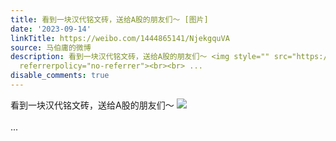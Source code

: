 ```yaml
---
title: 看到一块汉代铭文砖，送给A股的朋友们～ [图片]
date: '2023-09-14'
linkTitle: https://weibo.com/1444865141/NjekgquVA
source: 马伯庸的微博
description: 看到一块汉代铭文砖，送给A股的朋友们～ <img style="" src="https://tvax4.sinaimg.cn/large/001zMvqtly1hhvy629lerj60n323l7ci02.jpg"
  referrerpolicy="no-referrer"><br><br> ...
disable_comments: true
---
```

看到一块汉代铭文砖，送给A股的朋友们～ <img style="" src="https://tvax4.sinaimg.cn/large/001zMvqtly1hhvy629lerj60n323l7ci02.jpg" referrerpolicy="no-referrer"><br><br> ...